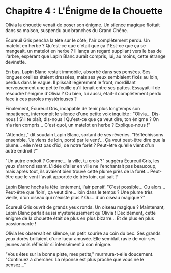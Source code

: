 # Chapitre 4 : L'Énigme de la Chouette

Olivia la chouette venait de poser son énigme. Un silence magique flottait dans sa maison, suspendu aux branches du Grand Chêne.

Écureuil Gris pencha la tête sur le côté, l'air complètement perdu. Un matelot en herbe ? Qu'est-ce que c'était que ça ? Est-ce que ça se mangeait, un matelot en herbe ? Il lança un regard suppliant vers le bas de l'arbre, espérant que Lapin Blanc aurait compris, lui, au moins, cette étrange devinette.

En bas, Lapin Blanc restait immobile, absorbé dans ses pensées. Ses longues oreilles étaient dressées, mais ses yeux semblaient fixés au loin, perdus dans le vague. Il plissait légèrement le front, mordillant nerveusement une petite feuille qu'il tenait entre ses pattes. Essayait-il de résoudre l'énigme d'Olivia ? Ou bien, lui aussi, était-il complètement perdu face à ces paroles mystérieuses ?

Finalement, Écureuil Gris, incapable de tenir plus longtemps son impatience, interrompit le silence d'une petite voix inquiète : "Olivia... Dis-nous ! S'il te plaît, dis-nous ! Qu'est-ce que ça veut dire, ton énigme ? On n'a rien compris... C'est quoi, un matelot en herbe ? Explique-nous !"

"Attendez," dit soudain Lapin Blanc, sortant de ses rêveries. "Réfléchissons ensemble. 'Je viens de loin, porté par le vent'... Ça veut peut-être dire que la plume... elle n'est pas d'ici, de notre forêt ? Peut-être qu'elle vient d'un autre endroit ?"

"Un autre endroit ? Comme... la ville, tu crois ?" suggéra Écureuil Gris, les yeux s'arrondissant. L'idée d'aller en ville ne l'enchantait pas beaucoup, mais après tout, ils avaient bien trouvé cette plume près de la forêt... Peut-être que le vent l'avait apportée de très loin, qui sait ?

Lapin Blanc hocha la tête lentement, l'air pensif. "C'est possible... Ou alors... Peut-être que 'loin', ça veut dire... loin dans le temps ? Une plume très vieille, d'un oiseau qui n'existe plus ? Ou... d'un oiseau magique ?"

Écureuil Gris ouvrit de grands yeux ronds. Un oiseau magique ? Maintenant, Lapin Blanc parlait aussi mystérieusement qu'Olivia ! Décidément, cette énigme de la chouette était de plus en plus bizarre... Et de plus en plus passionnante !

Olivia les observait en silence, un petit sourire au coin du bec. Ses grands yeux dorés brillaient d'une lueur amusée. Elle semblait ravie de voir ses jeunes amis réfléchir si intensément à son énigme.

"Vous êtes sur la bonne piste, mes petits," murmura-t-elle doucement. "Continuez à chercher. La réponse est plus proche que vous ne le pensez..."